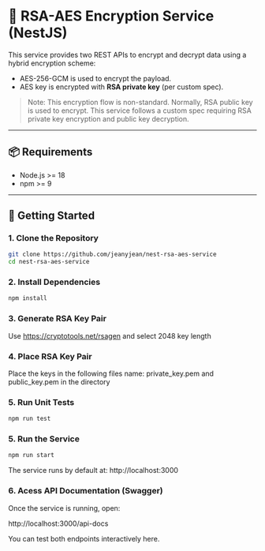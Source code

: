 # 🔐 RSA-AES Encryption Service (NestJS)

This service provides two REST APIs to encrypt and decrypt data using a hybrid encryption scheme:

- AES-256-GCM is used to encrypt the payload.
- AES key is encrypted with **RSA private key** (per custom spec).

> Note: This encryption flow is non-standard. Normally, RSA public key is used to encrypt. This service follows a custom spec requiring RSA private key encryption and public key decryption.

---

## 📦 Requirements

- Node.js >= 18
- npm >= 9

---

## 🚀 Getting Started

### 1. Clone the Repository
```bash
git clone https://github.com/jeanyjean/nest-rsa-aes-service
cd nest-rsa-aes-service
```

### 2. Install Dependencies
```bash
npm install
```

### 3. Generate RSA Key Pair
Use https://cryptotools.net/rsagen and select 2048 key length

### 4. Place RSA Key Pair
Place the keys in the following files name: private_key.pem and public_key.pem in the directory

### 5. Run Unit Tests
```bash
npm run test
```

### 5. Run the Service
```bash
npm run start
```
The service runs by default at:
http://localhost:3000

### 6. Acess API Documentation (Swagger)
Once the service is running, open:

http://localhost:3000/api-docs

You can test both endpoints interactively here.

